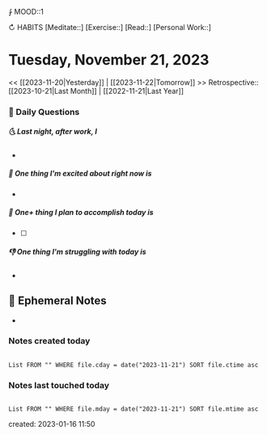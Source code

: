 ⨑ MOOD::1

↻ HABITS
[Meditate::]
[Exercise::]
[Read::]
[Personal Work::]

# Tuesday, November 21, 2023

\<\< [[2023-11-20|Yesterday]] | [[2023-11-22|Tomorrow]] >>
Retrospective:: [[2023-10-21|Last Month]] | [[2022-11-21|Last Year]]

### 📅 Daily Questions

##### 🌜 Last night, after work, I

-

##### 🙌 One thing I'm excited about right now is

-

##### 🚀 One+ thing I plan to accomplish today is

- [ ]

##### 👎 One thing I'm struggling with today is

-

## 📝 Ephemeral Notes

-

### Notes created today

```dataview

List FROM "" WHERE file.cday = date("2023-11-21") SORT file.ctime asc

```

### Notes last touched today

```dataview

List FROM "" WHERE file.mday = date("2023-11-21") SORT file.mtime asc

```

created: 2023-01-16 11:50
